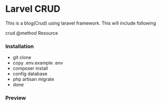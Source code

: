 # Larvel CRUD

This is a blog(Crud) using laravel framework. This will include following

crud
@method
Resource

### Installation

- git clone
- copy .env.example .env
- composer install
- config database
- php artisan migrate
- done

### Preview


